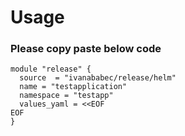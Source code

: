 # Usage

### Please copy paste below code
```
module "release" {
  source  = "ivanababec/release/helm"
  name = "testapplication"
  namespace = "testapp"
  values_yaml = <<EOF
EOF
}
```
